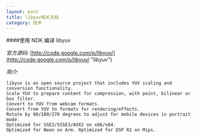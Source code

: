 ```yaml
---
layout: post
title: libyuv相关文档
category: 技术
---
```


####使用 NDK 编译 libyuv

*官方源码:* [http://code.google.com/p/libyuv/](http://code.google.com/p/libyuv/ "libyuv")

*简介:*

```
libyuv is an open source project that includes YUV scaling and conversion functionality.
Scale YUV to prepare content for compression, with point, bilinear or box filter.
Convert to YUV from webcam formats.
Convert from YUV to formats for rendering/effects.
Rotate by 90/180/270 degrees to adjust for mobile devices in portrait mode.
Optimized for SSE2/SSSE3/AVX2 on x86/x64.
Optimized for Neon on Arm. Optimized for DSP R2 on Mips.
```
